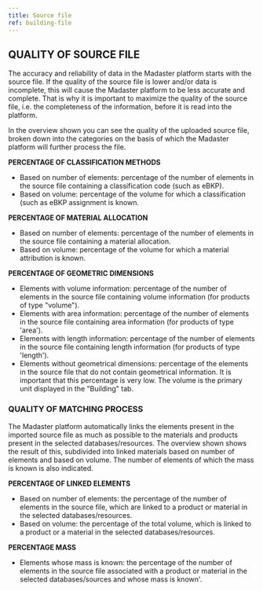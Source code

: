 ```yaml
---
title: Source file
ref: building-file
---
```



## QUALITY OF SOURCE FILE
The accuracy and reliability of data in the Madaster platform starts with the source file. If the quality of the source file is lower and/or data is incomplete, this will cause the Madaster platform to be less accurate and complete. That is why it is important to maximize the quality of the source file, i.e. the completeness of the information, before it is read into the platform.

In the overview shown you can see the quality of the uploaded source file, broken down into the categories on the basis of which the Madaster platform will further process the file.

**PERCENTAGE OF CLASSIFICATION METHODS**
- Based on number of elements: percentage of the number of elements in the source file containing a classification code (such as eBKP).
- Based on volume: percentage of the volume for which a classification (such as eBKP assignment is known.

**PERCENTAGE OF MATERIAL ALLOCATION**
- Based on number of elements: percentage of the number of elements in the source file containing a material allocation.
- Based on volume: percentage of the volume for which a material attribution is known.

**PERCENTAGE OF GEOMETRIC DIMENSIONS**
- Elements with volume information: percentage of the number of elements in the source file containing volume information (for products of type "volume").
- Elements with area information: percentage of the number of elements in the source file containing area information (for products of type 'area').
- Elements with length information: percentage of the number of elements in the source file containing length information (for products of type 'length').
- Elements without geometrical dimensions: percentage of the elements in the source file that do not contain geometrical information. It is important that this percentage is very low. The volume is the primary unit displayed in the "Building" tab.


### QUALITY OF MATCHING PROCESS
The Madaster platform automatically links the elements present in the imported source file as much as possible to the materials and products present in the selected databases/resources. The overview shown shows the result of this, subdivided into linked materials based on number of elements and based on volume. The number of elements of which the mass is known is also indicated.

**PERCENTAGE OF LINKED ELEMENTS**
- Based on number of elements: the percentage of the number of elements in the source file, which are linked to a product or material in the selected databases/resources.
- Based on volume: the percentage of the total volume, which is linked to a product or a material in the selected databases/resources.

**PERCENTAGE MASS**
- Elements whose mass is known: the percentage of the number of elements in the source file associated with a product or material in the selected databases/sources and whose mass is known'.

